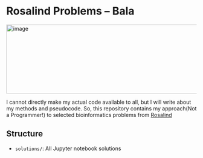 # Rosalind Problems – Bala
<img width="1481" height="183" alt="image" src="https://github.com/user-attachments/assets/fb883046-3e19-485f-83a1-8eec4f96f4cd" />

I cannot directly make my actual code available to all, but I will write about my methods and pseudocode. So, this repository contains my approach(Not a Programmer!) to selected bioinformatics problems from [Rosalind](https://rosalind.info)

## Structure
- `solutions/`: All Jupyter notebook solutions


